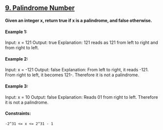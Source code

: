 ## [9. Palindrome Number](https://leetcode.com/problems/palindrome-number/)

#### Given an integer x, return true if x is a palindrome, and false otherwise.

#### Example 1:
Input: x = 121
Output: true
Explanation: 121 reads as 121 from left to right and from right to left.

#### Example 2:
Input: x = -121
Output: false
Explanation: From left to right, it reads -121. From right to left, it becomes 121-. Therefore it is not a palindrome.

#### Example 3:
Input: x = 10
Output: false
Explanation: Reads 01 from right to left. Therefore it is not a palindrome.
 

#### Constraints:
`-2^31 <= x <= 2^31 - 1`